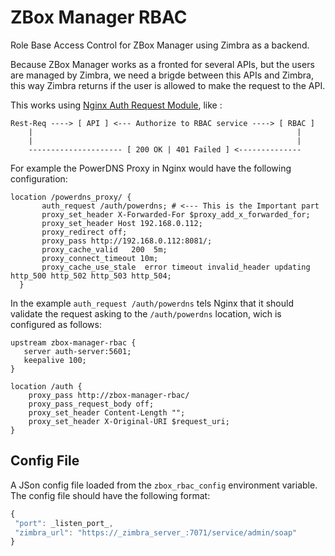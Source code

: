# ZBox Manager RBAC
Role Base Access Control for ZBox Manager using Zimbra as a backend.

Because ZBox Manager works as a fronted for several APIs, but the users are managed by Zimbra, we
need a brigde between this APIs and Zimbra, this way Zimbra returns if the user is allowed to make the
request to the API.

This works using [Nginx Auth Request Module](http://nginx.org/en/docs/http/ngx_http_auth_request_module.html), like :

```
Rest-Req ----> [ API ] <--- Authorize to RBAC service ----> [ RBAC ]
    |                                                           |
    |                                                           |
    --------------------- [ 200 OK | 401 Failed ] <--------------
```

For example the PowerDNS Proxy in Nginx would have the following configuration:

```
location /powerdns_proxy/ {
       auth_request /auth/powerdns; # <--- This is the Important part
       proxy_set_header X-Forwarded-For $proxy_add_x_forwarded_for;
       proxy_set_header Host 192.168.0.112;
       proxy_redirect off;
       proxy_pass http://192.168.0.112:8081/;
       proxy_cache_valid   200  5m;
       proxy_connect_timeout 10m;
       proxy_cache_use_stale  error timeout invalid_header updating http_500 http_502 http_503 http_504;
  }
```

In the example `auth_request /auth/powerdns` tels Nginx that it should validate the
request asking to the `/auth/powerdns` location, wich is configured as follows:

```
upstream zbox-manager-rbac {
   server auth-server:5601;
   keepalive 100;
}

location /auth {
    proxy_pass http://zbox-manager-rbac/
    proxy_pass_request_body off;
    proxy_set_header Content-Length "";
    proxy_set_header X-Original-URI $request_uri;
}
```

## Config File
A JSon config file loaded from the `zbox_rbac_config` environment variable.
The config file should have the following format:

```javascript
{
 "port": _listen_port_,
 "zimbra_url": "https://_zimbra_server_:7071/service/admin/soap"
}
```

